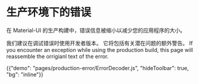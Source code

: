 # 生产环境下的错误

<p class="description">在 Material-UI 的生产构建中，错误信息被缩小以减少您的应用程序的大小。</p>

我们建议在调试错误时使用开发者版本。 它将包括有关潜在问题的额外警告。 If you encounter an exception while using the production build, this page will reassemble the orrigianl text of the error.

{{"demo": "pages/production-error/ErrorDecoder.js", "hideToolbar": true, "bg": "inline"}}
